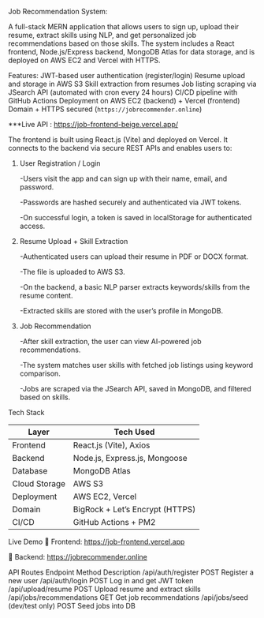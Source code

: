 Job Recommendation System:


A full-stack MERN application that allows users to sign up, upload their resume, extract skills using NLP, and get personalized job recommendations based on those skills. The system includes a React frontend, Node.js/Express backend, MongoDB Atlas for data storage, and is deployed on AWS EC2 and Vercel with HTTPS.


Features:
JWT-based user authentication (register/login)
Resume upload and storage in AWS S3
Skill extraction from resumes
Job listing scraping via JSearch API (automated with cron every 24 hours)
CI/CD pipeline with GitHub Actions
Deployment on AWS EC2 (backend) + Vercel (frontend)
Domain + HTTPS secured (`https://jobrecommender.online`)


***Live API : https://job-frontend-beige.vercel.app/




The frontend is built using React.js (Vite) and deployed on Vercel. It connects to the backend via secure REST APIs and enables users to:

1. User Registration / Login
   
    -Users visit the app and can sign up with their name, email, and password.
   
    -Passwords are hashed securely and authenticated via JWT tokens.
   
    -On successful login, a token is saved in localStorage for authenticated access.

2. Resume Upload + Skill Extraction
   
    -Authenticated users can upload their resume in PDF or DOCX format.
   
    -The file is uploaded to AWS S3.
   
    -On the backend, a basic NLP parser extracts keywords/skills from the resume content.
   
    -Extracted skills are stored with the user’s profile in MongoDB.

3. Job Recommendation
    
    -After skill extraction, the user can view AI-powered job recommendations.
   
    -The system matches user skills with fetched job listings using keyword comparison.
   
    -Jobs are scraped via the JSearch API, saved in MongoDB, and filtered based on skills.



Tech Stack

| Layer        | Tech Used                     |
|--------------|-------------------------------|
| Frontend     | React.js (Vite), Axios        |
| Backend      | Node.js, Express.js, Mongoose |
| Database     | MongoDB Atlas                 |
| Cloud Storage| AWS S3                        |
| Deployment   | AWS EC2, Vercel               |
| Domain       | BigRock + Let’s Encrypt (HTTPS) |
| CI/CD        | GitHub Actions + PM2          |



Live Demo
🔗 Frontend: https://job-frontend.vercel.app

🔗 Backend: https://jobrecommender.online


API Routes
Endpoint	Method	Description
/api/auth/register	POST	Register a new user
/api/auth/login	POST	Log in and get JWT token
/api/upload/resume	POST	Upload resume and extract skills
/api/jobs/recommendations	GET	Get job recommendations
/api/jobs/seed (dev/test only)	POST	Seed jobs into DB



